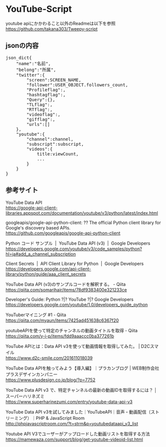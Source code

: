 # YouTube-Script

youtube apiにかかわること以外のReadmeは以下を参照</br>
https://github.com/takana303/Tweepy-script</br>



## jsonの内容

<pre>
json_dict{
	"name":"名前",
	"belong":"所属",
	"twitter":{
		"screen":SCREEN_NAME,
		"follower":USER_OBJECT.followers_count,
		"Profileflag":,
		"hashtagflag":,
		"Query":{},
		"TLflag":,
		"RTflag":,
		"videoflag":,
		"gifflag":,
		"urls":[]
	},
	"youtube":{
		"channel":channel, 
		"subscript":subscript,
		"videos":{
			title:viewCount,
			...
		}
	}
}
</pre>


## 参考サイト

YouTube Data API</br>
https://google-api-client-libraries.appspot.com/documentation/youtube/v3/python/latest/index.html</br>

googleapis/google-api-python-client: ?? The official Python client library for Google's discovery based APIs.</br>
https://github.com/googleapis/google-api-python-client</br>

Python コード サンプル  |  YouTube Data API (v3)  |  Google Developers</br>
https://developers.google.com/youtube/v3/code_samples/python?hl=ja#add_a_channel_subscription</br>

Client Secrets  |  API Client Library for Python  |  Google Developers</br>
https://developers.google.com/api-client-library/python/guide/aaa_client_secrets</br>

YouTube Data API (v3)のサンプルコードを解釈する。 - Qiita</br>
https://qiita.com/somarihair/items/78df9383400e321233ce</br>

Developer's Guide: Python ?|? YouTube ?|? Google Developers</br>
https://developers.google.com/youtube/1.0/developers_guide_python</br>

YouTuberマイニング #1 - Qiita</br>
https://qiita.com/myaun/items/7425ad451638c6367f20</br>

youtubeAPIを使って特定のチャンネルの動画タイトルを取得 - Qiita</br>
https://qiita.com/y-i-p/items/fdd9aaaccc0ba377261b</br>

YouTube APIとは：Data API v3を使って動画情報を取得してみた。 | D2Cスマイル</br>
https://www.d2c-smile.com/201611018039</br>

YouTube Data APIを触ってみよう【導入編】｜プラカンブログ | WEB制作会社プラスデザインカンパニー</br>
https://www.plusdesign.co.jp/blog/?p=7752</br>

YouTube Data API v3 で、特定チャンネルの最新の動画IDを取得するには？ │ スーパーハリネズミ</br>
https://www.superharinezumi.com/entry/youtube-data-api-v3</br>

YouTube Data API v3を試してみました｜YouTubeAPI｜音声・動画配信（ストリーミング）｜PHP & JavaScript Room</br>
http://phpjavascriptroom.com/?t=strm&p=youtubedataapi_v3_list</br>

Youtube API V3でユーザーがアップロードした動画リストを取得する方法</br>
https://mamewaza.com/support/blog/get-youtube-videoid-list.html</br>
